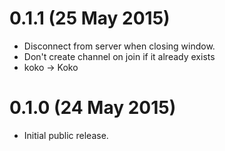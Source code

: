 # 0.1.1 (25 May 2015)

* Disconnect from server when closing window.
* Don't create channel on join if it already exists
* koko -> Koko

# 0.1.0 (24 May 2015)

* Initial public release.
